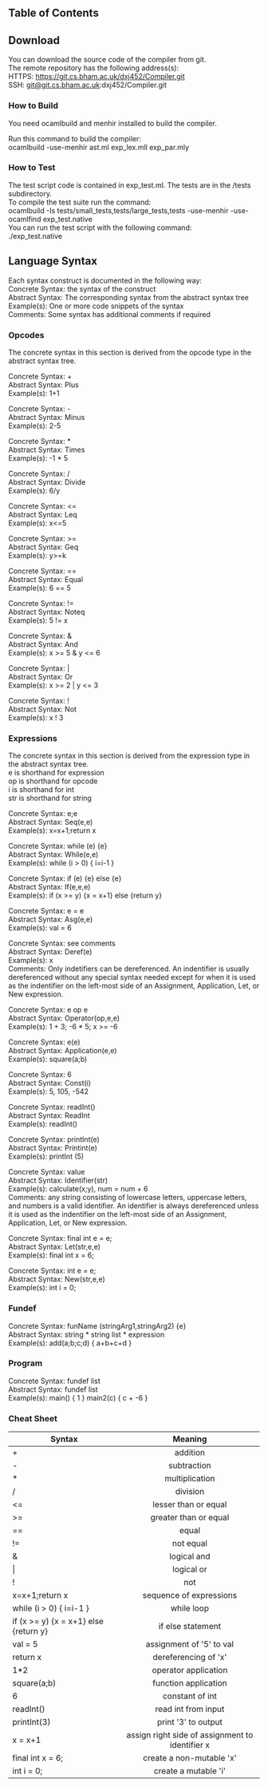 ## Table of Contents

## Download
You can download the source code of the compiler from git.
<br />The remote repository has the following address(s):
<br />HTTPS: https://git.cs.bham.ac.uk/dxj452/Compiler.git
<br />SSH: git@git.cs.bham.ac.uk:dxj452/Compiler.git
### How to Build
You need ocamlbuild and menhir installed to build the compiler.

Run this command to build the compiler:
<br />ocamlbuild -use-menhir ast.ml exp_lex.mll exp_par.mly

### How to Test
The test script code is contained in exp_test.ml. The tests are in the /tests subdirectory.
<br />To compile the test suite run the command:
<br />ocamlbuild -Is tests/small_tests,tests/large_tests,tests -use-menhir -use-ocamlfind exp_test.native
<br />You can run the test script with the following command: <br /> ./exp_test.native

## Language Syntax
Each syntax construct is documented in the following way:
<br />Concrete Syntax: the syntax of the construct
<br />Abstract Syntax: The corresponding syntax from the abstract syntax tree
<br />Example(s): One or more code snippets of the syntax
<br />Comments: Some syntax has additional comments if required

### Opcodes
The concrete syntax in this section is derived from the opcode type in the abstract syntax tree.

Concrete Syntax: +
<br /> Abstract Syntax: Plus
<br /> Example(s): 1+1

Concrete Syntax: -
<br /> Abstract Syntax: Minus
<br /> Example(s): 2-5

Concrete Syntax: \*
<br /> Abstract Syntax: Times
<br /> Example(s): -1 \* 5

Concrete Syntax: /
<br /> Abstract Syntax: Divide
<br /> Example(s): 6/y

Concrete Syntax: <=
<br /> Abstract Syntax: Leq
<br /> Example(s): x<=5

Concrete Syntax: >=
<br /> Abstract Syntax: Geq
<br /> Example(s): y>=k

Concrete Syntax: ==
<br /> Abstract Syntax: Equal
<br /> Example(s): 6 == 5

Concrete Syntax: !=
<br /> Abstract Syntax: Noteq
<br /> Example(s): 5 != x

Concrete Syntax: &
<br /> Abstract Syntax: And
<br /> Example(s): x >= 5 & y <= 6

Concrete Syntax: |
<br /> Abstract Syntax: Or
<br /> Example(s): x >= 2 | y <= 3

Concrete Syntax: !
<br /> Abstract Syntax: Not
<br /> Example(s): x ! 3

### Expressions
The concrete syntax in this section is derived from the expression type in the abstract syntax tree.
<br /> e is shorthand for expression
<br /> op is shorthand for opcode
<br /> i is shorthand for int
<br /> str is shorthand for string

Concrete Syntax: e;e
<br /> Abstract Syntax: Seq(e,e)
<br /> Example(s): x=x+1;return x

Concrete Syntax: while (e) {e}
<br /> Abstract Syntax: While(e,e)
<br /> Example(s): while (i > 0) { i=i-1 }

Concrete Syntax: if (e) {e} else {e}
<br /> Abstract Syntax: If(e,e,e)
<br /> Example(s): if (x >= y) {x = x+1} else {return y}

Concrete Syntax: e = e
<br /> Abstract Syntax: Asg(e,e)
<br /> Example(s): val = 6

Concrete Syntax: see comments
<br /> Abstract Syntax: Deref(e)
<br /> Example(s): x
<br /> Comments: Only indetifiers can be dereferenced. An indentifier is usually dereferenced without any special syntax needed except for when it is used as the indentifier on the left-most side of an Assignment, Application, Let, or New expression.

Concrete Syntax: e op e
<br /> Abstract Syntax: Operator(op,e,e)
<br /> Example(s): 1 + 3; -6 \* 5; x >= -6

Concrete Syntax: e(e)
<br /> Abstract Syntax: Application(e,e)
<br /> Example(s): square(a;b)

Concrete Syntax: 6
<br /> Abstract Syntax: Const(i)
<br /> Example(s): 5, 105, -542

Concrete Syntax: readInt()
<br /> Abstract Syntax: ReadInt
<br /> Example(s): readInt()

Concrete Syntax: printInt(e)
<br /> Abstract Syntax: Printint(e)
<br /> Example(s): printInt (5)

Concrete Syntax: value
<br /> Abstract Syntax: Identifier(str)
<br /> Example(s): calculate(x;y), num = num + 6
<br /> Comments: any string consisting of lowercase letters, uppercase letters, and numbers is a valid identifier. An identifier is always dereferenced unless it is used as the indentifier on the left-most side of an Assignment, Application, Let, or New expression.

Concrete Syntax: final int e = e;
<br /> Abstract Syntax: Let(str,e,e)
<br /> Example(s): final int x = 6;

Concrete Syntax: int e = e;
<br /> Abstract Syntax: New(str,e,e)
<br /> Example(s): int i = 0;

### Fundef

Concrete Syntax: funName (stringArg1,stringArg2) {e}
<br /> Abstract Syntax: string * string list * expression
<br /> Example(s): add(a;b;c;d) { a+b+c+d }

### Program
Concrete Syntax: fundef list
<br /> Abstract Syntax: fundef list
<br /> Example(s): main() { 1 } main2(c) { c + -6 }

### Cheat Sheet
| Syntax      | Meaning    |
| ------------|:-------------:|
| + | addition|
| - | subtraction|
| * | multiplication|
| / | division |
| <=| lesser than or equal|
| >=| greater than or equal|
| ==| equal|
| !=| not equal|
| &| logical and|
| &#124; | logical or|
| ! | not |
| x=x+1;return x | sequence of expressions |
| while (i > 0) { i=i-1 } | while loop |
| if (x >= y) {x = x+1} else {return y} | if else statement |
| val = 5 | assignment of '5' to val |
| return x | dereferencing of 'x' |
| 1*2 | operator application |
| square(a;b) | function application |
| 6 | constant of int |
| readInt() | read int from input |
| printInt(3) | print '3' to output |
| x = x+1 | assign right side of assignment to identifier x |
| final int x = 6; | create a non-mutable 'x' |
| int i = 0; | create a mutable 'i' |
